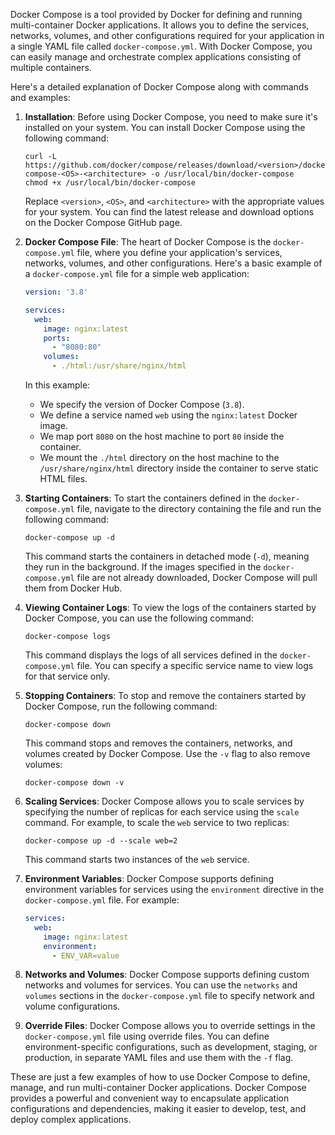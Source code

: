 Docker Compose is a tool provided by Docker for defining and running multi-container Docker applications. It allows you to define the services, networks, volumes, and other configurations required for your application in a single YAML file called `docker-compose.yml`. With Docker Compose, you can easily manage and orchestrate complex applications consisting of multiple containers.

Here's a detailed explanation of Docker Compose along with commands and examples:

1. **Installation**:
   Before using Docker Compose, you need to make sure it's installed on your system. You can install Docker Compose using the following command:
   ```
   curl -L https://github.com/docker/compose/releases/download/<version>/docker-compose-<OS>-<architecture> -o /usr/local/bin/docker-compose
   chmod +x /usr/local/bin/docker-compose
   ```
   Replace `<version>`, `<OS>`, and `<architecture>` with the appropriate values for your system. You can find the latest release and download options on the Docker Compose GitHub page.

2. **Docker Compose File**:
   The heart of Docker Compose is the `docker-compose.yml` file, where you define your application's services, networks, volumes, and other configurations. Here's a basic example of a `docker-compose.yml` file for a simple web application:

   ```yaml
   version: '3.8'
   
   services:
     web:
       image: nginx:latest
       ports:
         - "8080:80"
       volumes:
         - ./html:/usr/share/nginx/html
   ```

   In this example:
   - We specify the version of Docker Compose (`3.8`).
   - We define a service named `web` using the `nginx:latest` Docker image.
   - We map port `8080` on the host machine to port `80` inside the container.
   - We mount the `./html` directory on the host machine to the `/usr/share/nginx/html` directory inside the container to serve static HTML files.

3. **Starting Containers**:
   To start the containers defined in the `docker-compose.yml` file, navigate to the directory containing the file and run the following command:
   ```
   docker-compose up -d
   ```
   This command starts the containers in detached mode (`-d`), meaning they run in the background. If the images specified in the `docker-compose.yml` file are not already downloaded, Docker Compose will pull them from Docker Hub.

4. **Viewing Container Logs**:
   To view the logs of the containers started by Docker Compose, you can use the following command:
   ```
   docker-compose logs
   ```
   This command displays the logs of all services defined in the `docker-compose.yml` file. You can specify a specific service name to view logs for that service only.

5. **Stopping Containers**:
   To stop and remove the containers started by Docker Compose, run the following command:
   ```
   docker-compose down
   ```
   This command stops and removes the containers, networks, and volumes created by Docker Compose. Use the `-v` flag to also remove volumes:
   ```
   docker-compose down -v
   ```

6. **Scaling Services**:
   Docker Compose allows you to scale services by specifying the number of replicas for each service using the `scale` command. For example, to scale the `web` service to two replicas:
   ```
   docker-compose up -d --scale web=2
   ```
   This command starts two instances of the `web` service.

7. **Environment Variables**:
   Docker Compose supports defining environment variables for services using the `environment` directive in the `docker-compose.yml` file. For example:
   ```yaml
   services:
     web:
       image: nginx:latest
       environment:
         - ENV_VAR=value
   ```

8. **Networks and Volumes**:
   Docker Compose supports defining custom networks and volumes for services. You can use the `networks` and `volumes` sections in the `docker-compose.yml` file to specify network and volume configurations.

9. **Override Files**:
   Docker Compose allows you to override settings in the `docker-compose.yml` file using override files. You can define environment-specific configurations, such as development, staging, or production, in separate YAML files and use them with the `-f` flag.

These are just a few examples of how to use Docker Compose to define, manage, and run multi-container Docker applications. Docker Compose provides a powerful and convenient way to encapsulate application configurations and dependencies, making it easier to develop, test, and deploy complex applications.
